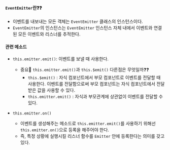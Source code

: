 #### `EventEmitter`란❓❓
+ 이벤트를 내보내는 모든 객체는 `EventEmitter` 클래스의 인스턴스이다.
+ `EventEmitter`의 인스턴스는 `EventEmitter` 인스턴스 자체 내에서 이벤트와 연결된 모든 이벤트와 리스너를 추적한다.

#### 관련 메소드
+ `this.emitter.emit()`: 이벤트를 보낼 때 사용한다.
  + 중요🎇 `this.emitter.emit()`과 `this.$emit()` 다른점은 무엇일까❓❓
    + `this.$emit()` : 자식 컴포넌트에서 부모 컴포넌트로 이벤트를 전달할 때 사용한다. 이벤트를 전달함으로써 부모 컴포넌트는 자식 컴포넌트에서 전달받은 값을 사용할 수 있다.
    + `this.emitter.emit()` : 자식과 부모관계에 상관없이 이벤트를 전달할 수 있다.

+ `this.emitter.on()`
  + 이벤트를 생성해주는 메소드로 `this.emitter.emit()`를 사용하기 위해선 `this.emitter.on()`으로 등록을 해주어야 한다.
  + 즉, 특정 상황에 실행시킬 리스너 함수를 `Emitter` 안에 등록한다는 의미를 갖고 있다. 
